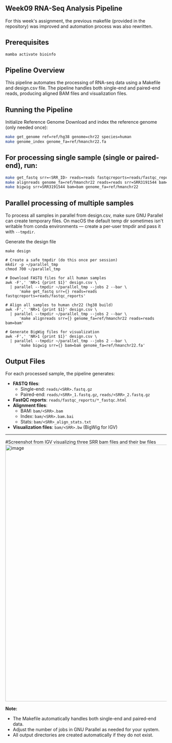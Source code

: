 ## Week09 RNA-Seq Analysis Pipeline
For this week's assignment, the previous makefile (provided in the repository) was improved and automation process was also rewritten. 

## Prerequisites

```bash
mamba activate bioinfo
```

## Pipeline Overview

This pipeline automates the processing of RNA-seq data using a Makefile and design.csv file. The pipeline handles both single-end and paired-end reads, producing aligned BAM files and visualization files.

## Running the Pipeline

Initialize Reference Genome
Download and index the reference genome (only needed once):

```bash
make get_genome ref=ref/hg38 genome=chr22 species=human
make genome_index genome_fa=ref/hmanchr22.fa
```
## For processing single sample (single or paired-end), run:

```bash
make get_fastq srr=<SRR_ID> reads=reads fastqcreports=reads/fastqc_reports
make alignreads genome_fa=ref/hmanchr22 reads=reads srr=SRR3191544 bam=bam
make bigwig srr=SRR3191544 bam=bam genome_fa=ref/hmanchr22
```
## Parallel processing of multiple samples 
To process all samples in parallel from design.csv, make sure GNU Parallel can create temporary files. On macOS the default temp dir sometimes isn't writable from conda environments — create a per-user tmpdir and pass it with `--tmpdir`.

Generate the design file
```
make design
```
 
```
# Create a safe tmpdir (do this once per session)
mkdir -p ~/parallel_tmp
chmod 700 ~/parallel_tmp

# Download FASTQ files for all human samples
awk -F',' 'NR>1 {print $1}' design.csv \
  | parallel --tmpdir ~/parallel_tmp --jobs 2 --bar \
      'make get_fastq srr={} reads=reads fastqcreports=reads/fastqc_reports'

# Align all samples to human chr22 (hg38 build)
awk -F',' 'NR>1 {print $1}' design.csv \
  | parallel --tmpdir ~/parallel_tmp --jobs 2 --bar \
      'make alignreads srr={} genome_fa=ref/hmanchr22 reads=reads bam=bam'

# Generate BigWig files for visualization
awk -F',' 'NR>1 {print $1}' design.csv \
  | parallel --tmpdir ~/parallel_tmp --jobs 2 --bar \
      'make bigwig srr={} bam=bam genome_fa=ref/hmanchr22.fa'
```

## Output Files

For each processed sample, the pipeline generates:

- **FASTQ files**: 
  - Single-end: `reads/<SRR>.fastq.gz`
  - Paired-end: `reads/<SRR>_1.fastq.gz`, `reads/<SRR>_2.fastq.gz`
- **FastQC reports**: `reads/fastqc_reports/*_fastqc.html`
- **Alignment files**: 
  - BAM: `bam/<SRR>.bam`
  - Index: `bam/<SRR>.bam.bai`
  - Stats: `bam/<SRR>_align_stats.txt`
- **Visualization files**: `bam/<SRR>.bw` (BigWig for IGV)

---

#Screenshot from IGV visualizing three SRR bam files and their bw files
<img src="Images/img1.png" alt="image" width="800">

**Note:**
- The Makefile automatically handles both single-end and paired-end data.
- Adjust the number of jobs in GNU Parallel as needed for your system.
- All output directories are created automatically if they do not exist.
